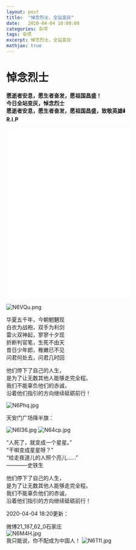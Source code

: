 ```yaml
---
layout: post
title:  "悼念烈士，全站变灰"
date:   2020-04-04 10:00:00
categories: 杂项
tags: 杂项
excerpt: 悼念烈士，全站变灰
mathjax: true
---
```


# 悼念烈士

**愿逝者安息，愿生者奋发，愿祖国昌盛！**  
**今日全站变灰，悼念烈士**  
**愿逝者安息，愿生者奋发，愿祖国昌盛，致敬英雄🕯️**  
**R.I.P**  

<iframe frameborder="no" border="0" marginwidth="0" marginheight="0" width=330 height=450 src="//music.163.com/outchain/player?type=1&id=79638731&auto=1&height=430"></iframe>

![N6VQu.png](https://cdn.img.wenhairu.com/images/2020/04/04/N6VQu.png)

华夏五千年，今朝魍魉现  
白衣为战袍，双手为利剑  
雷火双神起，寥寥十夕现  
折断判官笔，生死不由天  
昔日少年郎，稚嫩已不见  
问君何处去，问君几时回  

他们停下了自己的人生，  
是为了让无数其他人能够走完全程。  
我们不能辜负他们的赤诚，  
沿着他们指引的方向继续砥砺前行！  

![N6Phq.jpg](https://cdn.img.wenhairu.com/images/2020/04/04/N6Phq.jpg)

天安门广场降半旗：

![N6I36.jpg](https://cdn.img.wenhairu.com/images/2020/04/04/N6I36.jpg)
![N64cp.jpg](https://cdn.img.wenhairu.com/images/2020/04/04/N64cp.jpg)

“人死了，就变成一个星星。”  
“干嘛变成星星呀？”  
“给走夜道儿的人照个亮儿……”  
 ————史铁生  

他们停下了自己的人生，  
是为了让无数其他人能够走完全程。  
我们不能辜负他们的赤诚，  
沿着他们指引的方向继续砥砺前行！  

2020-04-04 18:20更新：  

微博21_187_62_0石家庄  
![N6M4H.jpg](https://cdn.img.wenhairu.com/images/2020/04/04/N6M4H.jpg)  
我只能说，你不配成为中国人！
![N6TfI.jpg](https://cdn.img.wenhairu.com/images/2020/04/04/N6TfI.jpg)
